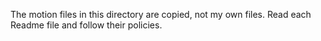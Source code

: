 The motion files in this directory are copied, not my own files.
Read each Readme file and follow their policies.
